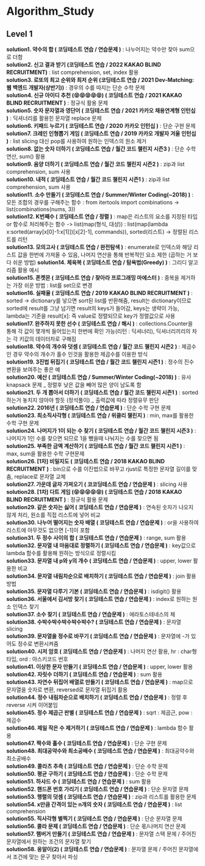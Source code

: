 # Algorithm_Study

## Level 1

**solution1. 약수의 합 ( 코딩테스트 연습 / 연습문제 )** : 나누어지는 약수만 찾아 sum으로 더함  
**solution2. 신고 결과 받기 (코딩테스트 연습 / 2022 KAKAO BLIND RECRUITMENT)** : list comprehension, set, index 활용  
**solution3. 로또의 최고 순위와 최저 순위 (코딩테스트 연습 / 2021 Dev-Matching: 웹 백엔드 개발자(상반기))** : 경우의 수를 따지는 단순 수학 문제  
**solution4. 신규 아이디 추천 (😝😝😝😝😝) ( 코딩테스트 연습 / 2021 KAKAO BLIND RECRUITMENT )** : 정규식 활용 문제  
**solution5. 숫자 문자열과 영단어 ( 코딩테스트 연습 / 2021 카카오 채용연계형 인턴십 )** : 딕셔너리를 활용힌 문자열 replace 문제  
**solution6. 키패드 누르기 ( 코딩테스트 연습 / 2020 카카오 인턴십 )** : 단순 구현 문제  
**solution7. 크레인 인형뽑기 게임 ( 코딩테스트 연습 / 2019 카카오 개발자 겨울 인턴십 )** : list slicing 대신 pop를 사용하여 원하는 인덱스의 원소 제거  
**solution8. 없는 숫자 더하기 ( 코딩테스트 연습 / 월간 코드 챌린지 시즌3 )** : 단순 수학 연산, sum() 활용  
**solution9. 음양 더하기 ( 코딩테스트 연습 / 월간 코드 챌린지 시즌2 )** : zip과 list comprehension, sum 사용  
**solution10. 내적 ( 코딩테스트 연습 / 월간 코드 챌린지 시즌1 )** : zip과 list comprehension, sum 사용  
**solution11. 소수 만들기 ( 코딩테스트 연습 / Summer/Winter Coding(~2018) )** : 모든 조합의 경우를 구해주는 함수 : from itertools import combinations -> list(combinations(nums, 3))  
**solution12. K번째수 ( 코딩테스트 연습 / 정렬 )** : map은 리스트의 요소를 지정된 타입 or 함수로 처리해주는 함수 -> list(map(형식, 대상)) : list(map(lambda x:sorted(array[x[0]-1:x[1]])[x[2]-1], commands)), sorted(리스트) -> 정렬된 리스트를 리턴  
**solution13. 모의고사 ( 코딩테스트 연습 / 완전탐색 )** : enumerate로 인덱스와 해당 리스트 값을 한번에 가져올 수 있음, 나머지 연산을 통해 반복적인 요소 제한 (곱하는 거 보다 쉬운 방법)
**solution14. 체육복 ( 코딩테스트 연습 / 탐욕법(Greedy) )** : 그리디 알고리즘 활용 예시  
**solution15. 폰켓몬 ( 코딩테스트 연습 / 찾아라 프로그래밍 마에스터 )** : 중복을 제거하는 가장 쉬운 방법 : list를 set으로 변경  
**solution16. 실패율 ( 코딩테스트 연습 / 2019 KAKAO BLIND RECRUITMENT )** : sorted -> dictionary를 넣으면 sort된 list를 반환해줌, result는 dictionary이므로 sorted에 result를 그냥 넘기면 result의 keys가 들어감, keys는 생략이 가능, lambda는 기준을 result[x]: 즉 value로 정렬되므로 key가 정렬값으로 사용  
**solution17. 완주하지 못한 선수 ( 코딩테스트 연습 / 해시 )** : collections.Counter을 통해 각 값이 몇개씩 들어있는지 한번에 확인 가능(리턴 : 딕셔너리), 딕셔너리끼리의 차는 각 키값의 데이터차로 구해짐  
**solution18. 약수의 개수와 덧셈 ( 코딩테스트 연습 / 월간 코드 챌린지 시즌2 )** : 제곱수인 경우 약수의 개수가 홀수 인것을 활용한 제곱수를 이용한 방식  
**solution19. 3진법 뒤집기 ( 코딩테스트 연습 / 월간 코드 챌린지 시즌1 )** : 정수의 진수 변환을 보여주는 좋은 예  
**solution20. 예산 ( 코딩테스트 연습 / Summer/Winter Coding(~2018) )** : 유사 knapsack 문제 _ 정렬후 낮은 값을 빼어 많은 양이 남도록 함  
**solution21. 두 개 뽑아서 더하기 ( 코딩테스트 연습 / 월간 코드 챌린지 시즌1 )** : sorted 하는거 놓치지 않아야 할듯 (정석풀이) _ 출력값에 따라 정렬유무 판단  
**solution22. 2016년 ( 코딩테스트 연습 / 연습문제 )** : 단순 수학 구현 문제  
**solution23. 최소직사각형 ( 코딩테스트 연습 / 위클리 챌린지 )** : min, max를 활용한 수학 구현 문제  
**solution24. 나머지가 1이 되는 수 찾기 ( 코딩테스트 연습 / 월간 코드 챌린지 시즌3 )** : 나머지가 1인 수를 찾으면 되므로 1을 뺐을때 나눠지는 수를 찾으면 됨  
**solution25. 부족한 금액 계산하기 ( 코딩테스트 연습 / 월간 코드 챌린지 시즌1 )** : max, sum을 활용한 수학 구현문제  
**solution26. [1차] 비밀지도 ( 코딩테스트 연습 / 2018 KAKAO BLIND RECRUITMENT )** : bin으로 수를 이진법으로 바꾸고 rjust로 특정한 문자열 길이를 맞춤, replace로 문자열 교체  
**solution27. 가운데 글자 가져오기 ( 코코딩테스트 연습 / 연습문제 )** : slicing 사용  
**solution28. [1차] 다트 게임 (😝😝😝😝😝) ( 코딩테스트 연습 / 2018 KAKAO BLIND RECRUITMENT )** : 정규식 활용 문제  
**solution29. 같은 숫자는 싫어 ( 코딩테스트 연습 / 연습문제 )** : 연속된 숫자가 나오지 않게 처리, 원소를 직접 리스트에 넣어 비교  
**solution30. 나누어 떨어지는 숫자 배열 ( 코딩테스트 연습 / 연습문제 )** : or을 사용하여 리스트에 아무것도 없으면 [-1]이 포함  
**solution31. 두 정수 사이의 합 ( 코딩테스트 연습 / 연습문제 )** : range, sum 활용  
**solution32. 문자열 내 마음대로 정렬하기 ( 코딩테스트 연습 / 연습문제 )** : key값으로 lambda 함수를 활용해 원하는 방식으로 정렬시킴  
**solution33. 문자열 내 p와 y의 개수 ( 코딩테스트 연습 / 연습문제 )** : upper, lower 활용한 비교  
**solution34. 문자열 내림차순으로 배치하기 ( 코딩테스트 연습 / 연습문제 )** : join 활용 방법  
**solution35. 문자열 다루기 기본 ( 코딩테스트 연습 / 연습문제 )** : isdigit() 활용  
**solution36. 서울에서 김서방 찾기 ( 코딩테스트 연습 / 연습문제 )** : index로 원하는 원소 인덱스 찾기  
**solution37. 소수 찾기 ( 코딩테스트 연습 / 연습문제 )** : 에라토스테네스의 체  
**solution38. 수박수박수박수박수박수? ( 코딩테스트 연습 / 연습문제 )** : 문자열 slicing  
**solution39. 문자열을 정수로 바꾸기 ( 코딩테스트 연습 / 연습문제 )** : 문자열에 -가 있어도 정수로 변환시켜줌  
**solution40. 시저 암호 ( 코딩테스트 연습 / 연습문제 )** : 나머지 연산 활용, hr : char형 타입, ord : 아스키코드 번호  
**solution41. 이상한 문자 만들기 ( 코딩테스트 연습 / 연습문제 )** : upper, lower 활용  
**solution42. 자릿수 더하기 ( 코딩테스트 연습 / 연습문제 )** : sum 활용  
**solution43. 자연수 뒤집어 배열로 만들기 ( 코딩테스트 연습 / 연습문제 )** : map으로 문자열을 숫자로 변환, reversed로 문자열 뒤집기 활용  
**solution44. 정수 내림차순으로 배치하기 ( 코딩테스트 연습 / 연습문제 )** : 정렬 후 reverse 시켜 이어붙임  
**solution45. 정수 제곱근 판별 ( 코딩테스트 연습 / 연습문제 )** : sqrt : 제곱근, pow : 제곱수  
**solution46. 제일 작은 수 제거하기 ( 코딩테스트 연습 / 연습문제 )** : lambda 함수 활용  
**solution47. 짝수와 홀수 ( 코딩테스트 연습 / 연습문제 )** : 단순 구현 문제  
**solution48. 최대공약수와 최소공배수 ( 코딩테스트 연습 / 연습문제 )** : 최대공약수와 최소공배수  
**solution49. 콜라츠 추측 ( 코딩테스트 연습 / 연습문제 )** : 단순 수학 문제  
**solution50. 평균 구하기 ( 코딩테스트 연습 / 연습문제 )** : 단순 수학 문제  
**solution51. 하샤드 수 ( 코딩테스트 연습 / 연습문제 )** : sum 활용  
**solution52. 핸드폰 번호 가리기 ( 코딩테스트 연습 / 연습문제 )** : 단순 문자열 문제  
**solution53. 행렬의 덧셈 ( 코딩테스트 연습 / 연습문제 )** : zip과 리스트를 활용한 문제  
**solution54. x만큼 간격이 있는 n개의 숫자 ( 코딩테스트 연습 / 연습문제 )** : list comprehension  
**solution55. 직사각형 별찍기 ( 코딩테스트 연습 / 연습문제 )** : 단순 문자열 문제  
**solution56. 콜라 문제 ( 코딩테스트 연습 / 연습문제 )** : 단순 몫/나머지 연산 문제  
**solution57. 햄버거 만들기 ( 코딩테스트 연습 / 연습문제 )** : 문자열 스택 문제 / 주어진 문자열에서 원하는 조건의 문자열 찾기  
**solution58. 옹알이(2) ( 코딩테스트 연습 / 연습문제 )** : 문자열 문제 / 주어진 문자열에서 조건에 맞는 문구 찾아서 파싱
